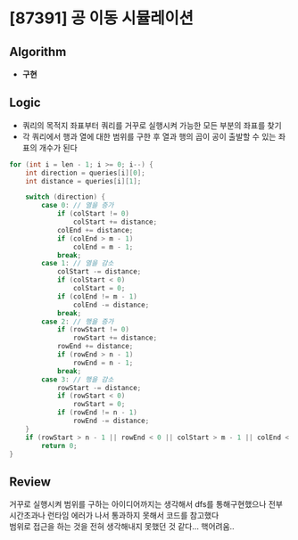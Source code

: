 # [87391] 공 이동 시뮬레이션
## Algorithm
- **구현**

## Logic
- 쿼리의 목적지 좌표부터 쿼리를 거꾸로 실행시켜 가능한 모든 부분의 좌표를 찾기
- 각 쿼리에서 행과 열에 대한 범위를 구한 후 열과 행의 곱이 공이 출발할 수 있는 좌표의 개수가 된다 

```java
for (int i = len - 1; i >= 0; i--) {
    int direction = queries[i][0];
    int distance = queries[i][1];

    switch (direction) {
        case 0: // 열을 증가
            if (colStart != 0)
                colStart += distance;
            colEnd += distance;
            if (colEnd > m - 1)
                colEnd = m - 1;
            break;
        case 1: // 열을 감소
            colStart -= distance;
            if (colStart < 0)
                colStart = 0;
            if (colEnd != m - 1)
                colEnd -= distance;
            break;
        case 2: // 행을 증가
            if (rowStart != 0)
                rowStart += distance;
            rowEnd += distance;
            if (rowEnd > n - 1)
                rowEnd = n - 1;
            break;
        case 3: // 행을 감소
            rowStart -= distance;
            if (rowStart < 0)
                rowStart = 0;
            if (rowEnd != n - 1)
                rowEnd -= distance;
    }
    if (rowStart > n - 1 || rowEnd < 0 || colStart > m - 1 || colEnd < 0)
        return 0;
}
```

## Review
거꾸로 실행시켜 범위를 구하는 아이디어까지는 생각해서 dfs를 통해구현했으나 전부 시간초과나 런타임 에러가 나서 통과하지 못해서 코드를 참고했다  
범위로 접근을 하는 것을 전혀 생각해내지 못했던 것 같다... 핵어려움..
